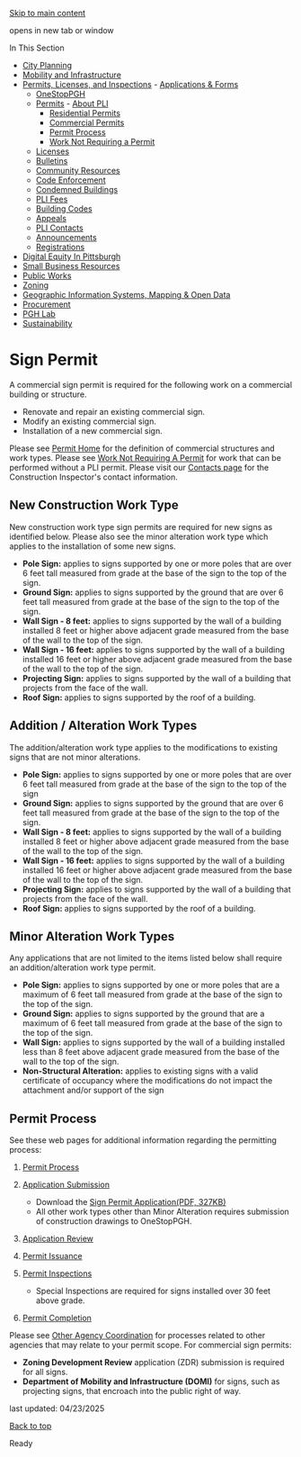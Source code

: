 [Skip to main content](https://www.pittsburghpa.gov/Business-Development/Permits-Licenses-and-Inspections/Permits/Commercial-Permits/Sign-Permit#main-content)

opens in new tab or window

In This Section

- [City Planning](https://www.pittsburghpa.gov/Business-Development/City-Planning)
- [Mobility and Infrastructure](https://www.pittsburghpa.gov/Business-Development/Mobility-and-Infrastructure)
- [Permits, Licenses, and Inspections](https://www.pittsburghpa.gov/Business-Development/Permits-Licenses-and-Inspections)  - [Applications & Forms](https://www.pittsburghpa.gov/Business-Development/Permits-Licenses-and-Inspections/Applications-Forms)
  - [OneStopPGH](https://www.pittsburghpa.gov/Business-Development/Permits-Licenses-and-Inspections/OneStopPGH)
  - [Permits](https://www.pittsburghpa.gov/Business-Development/Permits-Licenses-and-Inspections/Permits)    - [About PLI](https://www.pittsburghpa.gov/Business-Development/Permits-Licenses-and-Inspections/Permits/About-PLI)
    - [Residential Permits](https://www.pittsburghpa.gov/Business-Development/Permits-Licenses-and-Inspections/Permits/Residential-Permits)
    - [Commercial Permits](https://www.pittsburghpa.gov/Business-Development/Permits-Licenses-and-Inspections/Permits/Commercial-Permits)
    - [Permit Process](https://www.pittsburghpa.gov/Business-Development/Permits-Licenses-and-Inspections/Permits/Permit-Process)
    - [Work Not Requiring a Permit](https://www.pittsburghpa.gov/Business-Development/Permits-Licenses-and-Inspections/Permits/Work-Not-Requiring-a-Permit)
  - [Licenses](https://www.pittsburghpa.gov/Business-Development/Permits-Licenses-and-Inspections/Licenses)
  - [Bulletins](https://www.pittsburghpa.gov/Business-Development/Permits-Licenses-and-Inspections/PLI-Bulletins)
  - [Community Resources](https://www.pittsburghpa.gov/Business-Development/Permits-Licenses-and-Inspections/Community-Resources)
  - [Code Enforcement](https://www.pittsburghpa.gov/Business-Development/Permits-Licenses-and-Inspections/Code-Enforcement)
  - [Condemned Buildings](https://www.pittsburghpa.gov/Business-Development/Permits-Licenses-and-Inspections/Condemned-Buildings)
  - [PLI Fees](https://www.pittsburghpa.gov/Business-Development/Permits-Licenses-and-Inspections/Fees)
  - [Building Codes](https://www.pittsburghpa.gov/Business-Development/Permits-Licenses-and-Inspections/Building-Codes)
  - [Appeals](https://www.pittsburghpa.gov/Business-Development/Permits-Licenses-and-Inspections/Appeals)
  - [PLI Contacts](https://www.pittsburghpa.gov/Business-Development/Permits-Licenses-and-Inspections/Contacts)
  - [Announcements](https://www.pittsburghpa.gov/Business-Development/Permits-Licenses-and-Inspections/Announcements)
  - [Registrations](https://www.pittsburghpa.gov/Business-Development/Permits-Licenses-and-Inspections/Registrations)
- [Digital Equity In Pittsburgh](https://www.pittsburghpa.gov/Business-Development/Digital-Equity-In-Pittsburgh)
- [Small Business Resources](https://www.pittsburghpa.gov/Business-Development/Small-Business-Resources)
- [Public Works](https://www.pittsburghpa.gov/Business-Development/Public-Works)
- [Zoning](https://www.pittsburghpa.gov/Business-Development/Zoning)
- [Geographic Information Systems, Mapping & Open Data](https://www.pittsburghpa.gov/Business-Development/Geographic-Information-Systems-Mapping-Open-Data)
- [Procurement](https://www.pittsburghpa.gov/Business-Development/Procurement)
- [PGH Lab](https://www.pittsburghpa.gov/Business-Development/PGH-Lab)
- [Sustainability](https://www.pittsburghpa.gov/Business-Development/Sustainability)

# Sign Permit

A commercial sign permit is required for the following work on a commercial building or structure.

- Renovate and repair an existing commercial sign.
- Modify an existing commercial sign.
- Installation of a new commercial sign.

Please see [Permit Home](https://www.pittsburghpa.gov/Business-Development/Permits-Licenses-and-Inspections/Permits) for the definition of commercial structures and work types. Please see [Work Not Requiring A Permit](https://www.pittsburghpa.gov/Business-Development/Permits-Licenses-and-Inspections/Permits/Work-Not-Requiring-a-Permit) for work that can be performed without a PLI permit. Please visit our [Contacts page](https://www.pittsburghpa.gov/Business-Development/Permits-Licenses-and-Inspections/Contacts) for the Construction Inspector's contact information.

## New Construction Work Type

New construction work type sign permits are required for new signs as identified below. Please also see the minor alteration work type which applies to the installation of some new signs.

- **Pole Sign:** applies to signs supported by one or more poles that are over 6 feet tall measured from grade at the base of the sign to the top of the sign.
- **Ground Sign:** applies to signs supported by the ground that are over 6 feet tall measured from grade at the base of the sign to the top of the sign.
- **Wall Sign - 8 feet:** applies to signs supported by the wall of a building installed 8 feet or higher above adjacent grade measured from the base of the wall to the top of the sign.
- **Wall Sign - 16 feet:** applies to signs supported by the wall of a building installed 16 feet or higher above adjacent grade measured from the base of the wall to the top of the sign.
- **Projecting Sign:** applies to signs supported by the wall of a building that projects from the face of the wall.
- **Roof Sign:** applies to signs supported by the roof of a building.

## Addition / Alteration Work Types

The addition/alteration work type applies to the modifications to existing signs that are not minor alterations.

- **Pole Sign:** applies to signs supported by one or more poles that are over 6 feet tall measured from grade at the base of the sign to the top of the sign
- **Ground Sign:** applies to signs supported by the ground that are over 6 feet tall measured from grade at the base of the sign to the top of the sign.
- **Wall Sign - 8 feet:** applies to signs supported by the wall of a building installed 8 feet or higher above adjacent grade measured from the base of the wall to the top of the sign.
- **Wall Sign - 16 feet:** applies to signs supported by the wall of a building installed 16 feet or higher above adjacent grade measured from the base of the wall to the top of the sign.
- **Projecting Sign:** applies to signs supported by the wall of a building that projects from the face of the wall.
- **Roof Sign:** applies to signs supported by the roof of a building.

## Minor Alteration Work Types

Any applications that are not limited to the items listed below shall require an addition/alteration work type permit.

- **Pole Sign:** applies to signs supported by one or more poles that are a maximum of 6 feet tall measured from grade at the base of the sign to the top of the sign.
- **Ground Sign:** applies to signs supported by the ground that are a maximum of 6 feet tall measured from grade at the base of the sign to the top of the sign.
- **Wall Sign:** applies to signs supported by the wall of a building installed less than 8 feet above adjacent grade measured from the base of the wall to the top of the sign.
- **Non-Structural Alteration:** applies to existing signs with a valid certificate of occupancy where the modifications do not impact the attachment and/or support of the sign

## Permit Process

See these web pages for additional information regarding the permitting process:

1. [Permit Process](https://www.pittsburghpa.gov/Business-Development/Permits-Licenses-and-Inspections/Permits)
2. [Application Submission](https://www.pittsburghpa.gov/Business-Development/Permits-Licenses-and-Inspections/Permits/Permit-Process)
   - Download the [Sign Permit Application(PDF, 327KB)](https://www.pittsburghpa.gov/files/assets/city/v/1/pli/documents/6733_sign_application_form.pdf)
   - All other work types other than Minor Alteration requires submission of construction drawings to OneStopPGH.
3. [Application Review](https://www.pittsburghpa.gov/Business-Development/Permits-Licenses-and-Inspections/Permits/Permit-Process/Permit-Application-Review)
4. [Permit Issuance](https://www.pittsburghpa.gov/Business-Development/Permits-Licenses-and-Inspections/Permits/Permit-Process/Permit-Issuance)
5. [Permit Inspections](https://www.pittsburghpa.gov/Business-Development/Permits-Licenses-and-Inspections/Permits/Permit-Process/Permit-Inspections)


   - Special Inspections are required for signs installed over 30 feet above grade.
6. [Permit Completion](https://www.pittsburghpa.gov/Business-Development/Permits-Licenses-and-Inspections/Permits/Permit-Process/Permit-Completion)

Please see [Other Agency Coordination](https://www.pittsburghpa.gov/Business-Development/Permits-Licenses-and-Inspections/Contacts/Other-Agency-Coordination) for processes related to other agencies that may relate to your permit scope. For commercial sign permits:

- **Zoning Development Review** application (ZDR) submission is required for all signs.
- **Department of Mobility and Infrastructure (DOMI)** for signs, such as projecting signs, that encroach into the public right of way.

last updated: 04/23/2025

[Back to top](https://www.pittsburghpa.gov/Business-Development/Permits-Licenses-and-Inspections/Permits/Commercial-Permits/Sign-Permit#body-top)

Ready
